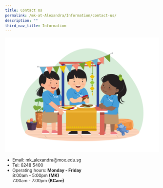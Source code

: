 ```yaml
---
title: Contact Us
permalink: /mk-at-Alexandra/Information/contact-us/
description: ""
third_nav_title: Information
---
```

![](/images/MK/2023%20booth.png)
*   Email: [mk\_alexandra@moe.edu.sg](mailto:mk_alexandra@moe.edu.sg)
*   Tel: 6248 5400
*   Operating hours: 
	**Monday - Friday** <br> 
	8:00am - 5:00pm  **(MK)** <br> 7:00am - 7:00pm **(KCare)**
